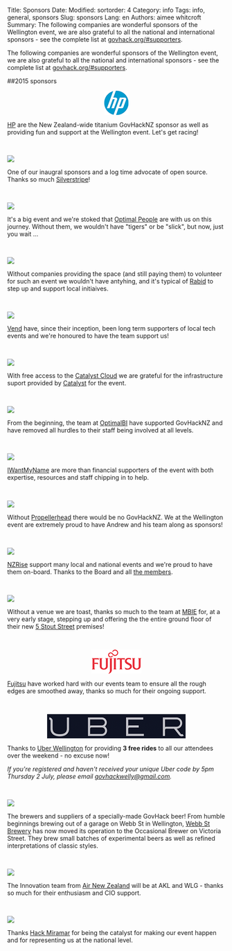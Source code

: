 Title: Sponsors
Date: 
Modified:
sortorder: 4
Category: info
Tags: info, general, sponsors
Slug: sponsors
Lang: en
Authors: aimee whitcroft
Summary: The following companies are wonderful sponsors of the Wellington event, we are also grateful to all the national and international sponsors - see the complete list at [govhack.org/#supporters](http://govhack.org.nz/#supporters).

The following companies are wonderful sponsors of the Wellington event, we are also grateful to all the national and international sponsors - see the complete list at [govhack.org/#supporters](http://govhack.org.nz/#supporters).

##2015 sponsors

<a href="http://www8.hp.com/nz/en/home.html" alt="HP logo"><img src ="/images/HP-logo.png" style="display: block; margin: auto;"></a>

[HP](http://www8.hp.com/nz/en/home.html) are the New Zealand-wide titanium GovHackNZ sponsor as well as providing fun and support at the Wellington event. Let's get racing!

&nbsp;

<a href="http://www.silverstripe.com" alt="silverstripe logo"><img src ="/images/silverstripe-logo.png" style="display: block; margin: auto;"></a>

One of our inaugral sponsors and a log time advocate of open source. Thanks so much [Silverstripe](http://www.silverstripe.com/)!

&nbsp;

<a href="http://www.optimalpeople.co.nz" alt="optimal people logo"><img src="/images/optimal-people-logo.png" style="display: block; margin: auto;"></a>

It's a big event and we're stoked that [Optimal People](http://www.optimalpeople.co.nz/) are with us on this journey. Without them, we wouldn't have "tigers" or be "slick", but now, just you wait ...
 
&nbsp;

<a href="http://www.rabid.co.nz" alt="rabid tech logo"><img src="/images/rabid-logo.png"  style="display: block; margin: auto;"></a>

Without companies providing the space (and still paying them) to volunteer for such an event we wouldn't have antyhing, and it's typical of [Rabid](http://www.rabid.co.nz/) to step up and support local initiaives.

&nbsp;

<a href="http://www.vendhq.com" alt="vend hq logo"><img src="/images/vend-logo.png" style="display: block; margin: auto;"></a>

[Vend](http://www.vendhq.com/) have, since their inception, been long term supporters of local tech events and we're honoured to have the team support us!

&nbsp;

<a href="http://www.catalyst.net.nz" alt="catalyst logo"><img src="/images/catalyst-logo.png" style="display: block; margin: auto;"></a>

With free access to the [Catalyst Cloud](http://www.catalyst.net.nz/what-we-offer/cloud-services) we are grateful for the infrastructure suport provided by [Catalyst](http://www.catalyst.net.nz/) for the event.

&nbsp;

<a href="http://optimalbi.co.nz" alt="optimalbi logo"><img src="/images/optimalbi-logo.png" style="display: block; margin: auto;"></a>

From the beginning, the team at [OptimalBI](http://optimalbi.co.nz/) have supported GovHackNZ and have removed all hurdles to their staff being involved at all levels.

&nbsp;

<a href="http://iwantmyname.co.nz" alt="iwantmyname logo"><img src="/images/iwantmyname-logo.png" style="display: block; margin: auto;"></a>

[IWantMyName](https://iwantmyname.com/) are more than financial supporters of the event with both expertise, resources and staff chipping in to help.

&nbsp;

<a href="http://www.propellerhead.co.nz" alt="propellerhead logo"><img src="/images/propellerhead-logo.png" style="display: block; margin: auto;"></a>

Without [Propellerhead](http://www.propellerhead.co.nz/) there would be no GovHackNZ. We at the Wellington event are extremely proud to have Andrew and his team along as sponsors!

&nbsp;

<a href="http://nzrise.org.nz" alt="nzrise logo"><img src="/images/nzrise-logo.png" style="display: block; margin: auto;"></a>

[NZRise](http://nzrise.org.nz/) support many local and national events and we're proud to have them on-board. Thanks to the Board and all [the members](http://nzrise.org.nz/members/).

&nbsp;

<a href="http://mbie.govt.nz" alt="mbie logo"><img src="/images/mbie-logo.png" style="display: block; margin: auto;"></a>

Without a venue we are toast, thanks so much to the team at [MBIE](http://mbie.govt.nz/) for, at a very early stage, stepping up and offering the the entire ground floor of their new [5 Stout Street](https://www.google.co.nz/maps/place/Ministry+Of+Business+Innovation+And+Employment/@-41.28124,174.776851,15z/data=!4m2!3m1!1s0x0:0xff19a7819b1d2eee?sa=X&ei=1C9tVerdEMGk8AXHn4GoBg&ved=0CIkBEPwSMAs) premises!

&nbsp;

<a href="http://www.fujitsu.com/nz/" alt="Fujitsu logo"><img src="/images/fujitsu-logo.png" style="display: block; margin: auto;"></a>

[Fujitsu](http://www.fujitsu.com/nz/) have worked hard with our events team to ensure all the rough edges are smoothed away, thanks so much for their ongoing support.

&nbsp;

<a href="https://www.uber.com/cities/wellington" alt="Uber logo"><img src="/images/uber-logo.png" style="display: block; margin: auto;"></a>

Thanks to [Uber Wellington](https://www.uber.com/cities/wellington) for providing **3 free rides** to all our attendees over the weekend - no excuse now!

_If you're registered and haven't received your unique Uber code by 5pm Thursday 2 July, please email [govhackwelly@gmail.com](mailto:govhackwelly@gmail.com)._

&nbsp;

<a href="https://www.facebook.com/webbstreetbrewery" alt="Webb St Brewery logo"><img src="/images/webb-st-brewery-logo.png" style="display: block; margin: auto;"></a>

The brewers and suppliers of a specially-made GovHack beer! From humble beginnings brewing out of a garage on Webb St in Wellington, [Webb St Brewery](https://www.facebook.com/webbstreetbrewery) has now moved its operation to the Occasional Brewer on Victoria Street. They brew small batches of experimental beers as well as refined interpretations of classic styles.

&nbsp;

<a href="http://www.airnewzealand.co.nz/" alt="Air NZ logo"><img src="/images/AirNZ-logo.jpg" style="display: block; margin: auto;"></a>

The Innovation team from [Air New Zealand](http://www.airnewzealand.co.nz/) will be at AKL and WLG - thanks so much for their enthusiasm and CIO support.

&nbsp;

<a href="http://www.hackmiramar.org/" alt="Hack Miramar logo"><img src="/images/hack-miramar-logo.jpg" style="display: block; margin: auto;"></a>

Thanks [Hack Miramar](http://www.hackmiramar.org/) for being the catalyst for making our event happen and for representing us at the national level.